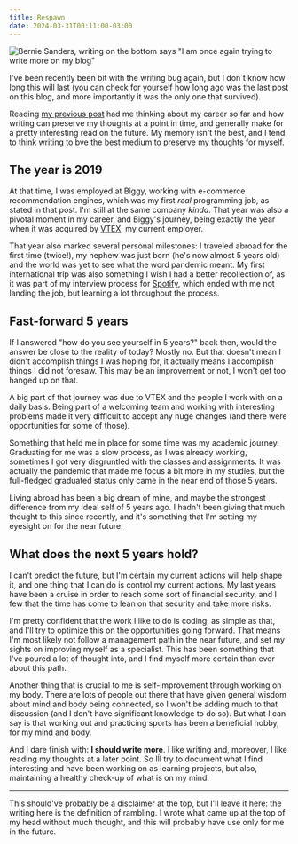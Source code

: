```yaml
---
title: Respawn
date: 2024-03-31T00:11:00-03:00
---
```


![Bernie Sanders, writing on the bottom says "I am once again trying to write more on my blog"](/images/02-respawn-once-again.webp)

I've been recently been bit with the writing bug again, but I don´t know how
long this will last (you can check for yourself how long ago was the last post
on this blog, and more importantly it was the only one that survived).

Reading [my previous post](/blog/01-lessons-learned) had me thinking about my
career so far and how writing can preserve my thoughts at a point in time, and
generally make for a pretty interesting read on the future. My memory isn't the
best, and I tend to think writing to bve the best medium to preserve my thoughts
for myself.

## The year is 2019

At that time, I was employed at Biggy, working with e-commerce recommendation
engines, which was my first _real_ programming job, as stated in that post. I'm
still at the same company _kinda_. That year was also a pivotal moment in my
career, and Biggy's journey, being exactly the year when it was acquired by
[VTEX](https://vtex.com), my current employer.

That year also marked several personal milestones: I traveled abroad for the
first time (twice!), my nephew was just born (he's now almost 5 years old) and
the world was yet to see what the word pandemic meant. My first international
trip was also something I wish I had a better recollection of, as it was part of
my interview process for [Spotify](https://spotify.com), which ended with me not
landing the job, but learning a lot throughout the process.

## Fast-forward 5 years

If I answered "how do you see yourself in 5 years?" back then, would the answer
be close to the reality of today? Mostly no. But that doesn't mean I didn't
accomplish things I was hoping for, it actually means I accomplish things I did
not foresaw. This may be an improvement or not, I won't get too hanged up on
that.

A big part of that journey was due to VTEX and the people I work with on a daily
basis. Being part of a welcoming team and working with interesting problems made
it very difficult to accept any huge changes (and there were opportunities for
some of those).

Something that held me in place for some time was my academic journey.
Graduating for me was a slow process, as I was already working, sometimes I got
very disgruntled with the classes and assignments. It was actually the pandemic
that made me focus a bit more in my studies, but the full-fledged graduated
status only came in the near end of those 5 years.

Living abroad has been a big dream of mine, and maybe the strongest difference
from my ideal self of 5 years ago. I hadn't been giving that much thought to
this since recently, and it's something that I'm setting my eyesight on for the
near future.

## What does the next 5 years hold?

I can't predict the future, but I'm certain my current actions will help shape
it, and one thing that I can do is control my current actions. My last years
have been a cruise in order to reach some sort of financial security, and I few
that the time has come to lean on that security and take more risks.

I'm pretty confident that the work I like to do is coding, as simple as that,
and I'll try to optimize this on the opportunities going forward. That means I'm
most likely not follow a management path in the near future, and set my sights
on improving myself as a specialist. This has been something that I've poured a
lot of thought into, and I find myself more certain than ever about this path.

Another thing that is crucial to me is self-improvement through working on my
body. There are lots of people out there that have given general wisdom about
mind and body being connected, so I won't be adding much to that discussion (and
I don't have significant knowledge to do so). But what I can say is that working
out and practicing sports has been a beneficial hobby, for my mind and body.

And I dare finish with: **I should write more**. I like writing and, moreover, I
like reading my thoughts at a later point. So Iĺl try to document what I find
interesting and have been working on as learning projects, but also, maintaining
a healthy check-up of what is on my mind.

---

This should've probably be a disclaimer at the top, but I'll leave it here: the
writing here is the definition of rambling. I wrote what came up at the top of
my head without much thought, and this will probably have use only for me in the
future.
